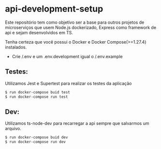 # api-development-setup

Este repositório tem como objetivo ser a base para outros projetos de microserviços que usem  Node.js dockerizado, Express como framework de api e sejam desenvolvidos em TS.

Tenha certeza que você possui o Docker e Docker Compose(>=1.27.4) instalados.

- Crie /.env e um .env.development igual o /.env.example

## Testes:

Utilizamos Jest e Supertest para realizar os testes da aplicação

```sh
$ run docker-compose buid test
$ run docker-compose run test
```

## Dev:

Utilizamos ts-node-dev para recarregar a api sempre que salvarmos um arquivo.

```sh
$ run docker-compose buid dev
$ run docker-compose run dev
```

